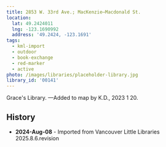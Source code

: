 ```yaml
---
title: 2853 W. 33rd Ave.; MacKenzie—Macdonald St.
location:
  lat: 49.2424011
  lng: -123.1690992
  address: '49.2424, -123.1691'
tags:
  - kml-import
  - outdoor
  - book-exchange
  - red-marker
  - active
photo: /images/libraries/placeholder-library.jpg
library_id: '00141'
---
```

Grace's Library.
 —Added to map by K.D., 2023 1 20.  

## History
- **2024-Aug-08** - Imported from Vancouver Little Libraries 2025.8.6.revision
